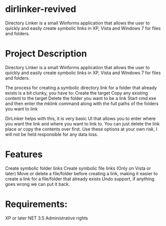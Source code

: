 # dirlinker-revived
Directory Linker is a small Winforms application that allows the user to quickly and easily create symbolic links in XP, Vista and Windows 7 for files and folders.

# Project Description
Directory Linker is a small Winforms application that allows the user to quickly and easily create symbolic links in XP, Vista and Windows 7 for files and folders. 

The process for creating a symbolic directory link for a folder that already exists is a bit clunky, you have to:
Create the target
Copy any existing content to the target
Delete the folder you want to be a link
Start cmd.exe and then enter the mklink command along with the full paths of the folders you want to link

DirLinker helps with this, it is very basic UI that allows you to enter where you want the link and where you want to link to. You can just delete the link place or copy the contents over first. Use these options at your own risk, I will not be held responsible for any data loss.

# Features
Create symbolic folder links
Create symbolic file links (Only on Vista or later)
Move or delete a file/folder before creating a link, making it easier to create a link for a file/folder that already exists
Undo support, if anything goes wrong we can put it back.

# Requirements:
XP or later
NET 3.5
Administrative rights
